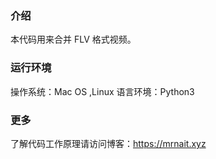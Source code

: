 ### 介绍

本代码用来合并 FLV 格式视频。

### 运行环境

操作系统：Mac OS ,Linux
语言环境：Python3

### 更多

了解代码工作原理请访问博客：https://mrnait.xyz
